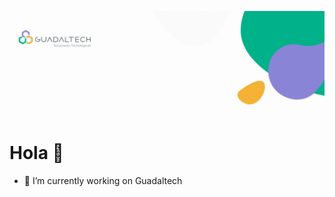 ![Guadaltech](/images/1500x500.png)

# Hola 👋

<!--
**romerfe/romerfe** is a ✨ _special_ ✨ repository because its `README.md` (this file) appears on your GitHub profile.

Here are some ideas to get you started:
-->

- 🔭 I’m currently working on Guadaltech
